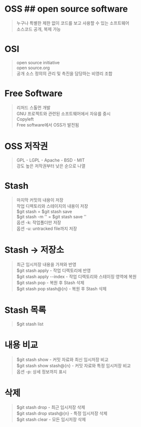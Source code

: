 # OSS ## open source software
> 누구나 특별한 제한 없이 코드를 보고 사용할 수 있는 소프트웨어<br>
소스코드 공개, 복제 가능

# OSI
> open source initiative<br>
open source.org<br>
공개 소스 정의의 관리 및 촉진을 담당하는 비영리 조합

# Free Software
> 리처드 스톨먼 개발<br>
GNU 프로젝트와 관련된 소프트웨어에서 자유를 중시<br>
Copyleft<br>
Free software에서 OSS가 발전됨

# OSS 저작권
> GPL - LGPL - Apache - BSD - MIT<br>
강도 높은 저작권부터 낮은 순으로 나열

# Stash
> 마지막 커밋의 내용이 저장<br>
작업 디렉토리와 스테이지의 내용이 저장<br>
$git stash = $git stash save<br>
$git stash -m '' = $git stash save ''<br>
옵션 -k: 작업폴더만 저장<br>
옵션 -u: untracked file까지 저장

# Stash -> 저장소
> 최근 임시저장 내용을 가져와 반영<br>
$git stash apply - 작업 디렉토리에 반영<br>
$git stash apply --index - 작업 디렉토리와 스테이징 영역에 복원<br>
$git stash pop - 복원 후 Stash 삭제<br>
$git stash pop stash@{n} - 복원 후 Stash 삭제

# Stash 목록
> $git stash list

# 내용 비교
> $git stash show - 커밋 자료와 최신 임시저장 비교<br>
$git stash show stash@{n} - 커밋 자료와 특정 임시저장 비교<br>
옵션 -p: 상세 정보까지 표시

# 삭제
> $git stash drop - 최근 임시저장 삭제<br>
$git stash drop stash@{n} - 특정 임시저장 삭제<br>
$git stash clear - 모든 임시저장 삭제
